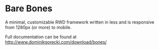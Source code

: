 Bare Bones
==========

A minimal, customizable RWD framework written in less and is responsive from 1280px (or more) to mobile.

Full documentation can be found at http://www.dominikgorecki.com/download/bones/
